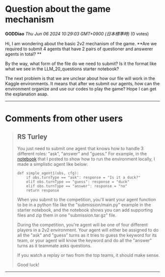 # Question about the game mechanism

**GODDiao** *Thu Jun 06 2024 10:29:03 GMT+0900 (日本標準時)* (0 votes)

Hi, I am wondering about the basic 2v2 mechanism of the game. **Are we required to submit 4 agents that have 2 pairs of questioner and answerer agents in total? **

By the way, what form of the file do we need to submit? Is it the format like what we see in the LLM_20_questions starter notebook? 

The next problem is that we are unclear about how our file will work in the Kaggle environments. It means that after we submit our agents, how can the environment organize and use our codes to play the game? Hope I can get the explanation asap. 



---

 # Comments from other users

> ## RS Turley
> 
> You just need to submit one agent that knows how to handle 3 different roles: "ask", "answer" and "guess." For example, in the [notebook](https://www.kaggle.com/code/rturley/run-debug-llm-20-questions-in-a-notebook) that I posted to show how to run the environment locally, I made a simplistic agent like below:
> 
> ```
> def simple_agent1(obs, cfg):
>     if obs.turnType == "ask": response = "Is it a duck?"
>     elif obs.turnType == "guess": response = "duck"
>     elif obs.turnType == "answer": response = "no"
>     return response
> 
> ```
> 
> When you submit to the competition, you'll want your agent function to be in a python file like the "submission/main.py" example in the starter notebook, and the notebook shows you can add supporting files and zip them in one "submission.tar.gz" file.
> 
> During the competition, you're agent will be one of four different players in a 2v2 environment. Your agent will either be assigned to do all the "ask" and "guess" turns as it tries to guess the keyword for its team, or your agent will know the keyword and do all the "answer" turns as it teammate asks questions.
> 
> If you watch a replay or two from the top teams, it should make sense.
> 
> Good luck!
> 
> 
> 


---

